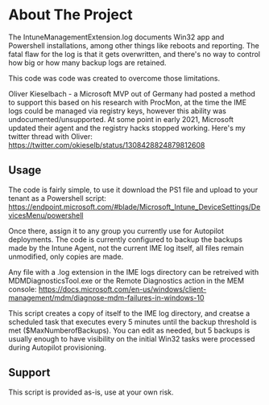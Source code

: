 # About The Project

The IntuneManagementExtension.log documents Win32 app and Powershell installations, among other things like reboots and reporting. The fatal flaw for the log is that it gets overwritten, and there's no way to control how big or how many backup logs are retained.

This code was code was created to overcome those limitations.

Oliver Kieselbach - a Microsoft MVP out of Germany had posted a method to support this based on his research with ProcMon, at the time the IME logs could be managed via registry keys, however this ability was undocumented/unsupported. At some point in early 2021, Microsoft updated their agent and the registry hacks stopped working. Here's my twitter thread with Oliver:
https://twitter.com/okieselb/status/1308428824879812608


## Usage

The code is fairly simple, to use it download the PS1 file and upload to your tenant as a Powershell script: https://endpoint.microsoft.com/#blade/Microsoft_Intune_DeviceSettings/DevicesMenu/powershell

Once there, assign it to any group you currently use for Autopilot deployments. The code is currently configured to backup the backups made by the Intune Agent, not the current IME log itself, all files remain unmodified, only copies are made.


Any file with a .log extension in the IME logs directory can be retreived with MDMDiagnosticsTool.exe or the Remote Diagnostics action in the MEM console:
https://docs.microsoft.com/en-us/windows/client-management/mdm/diagnose-mdm-failures-in-windows-10

This script creates a copy of itself to the IME log directory, and creatse a scheduled task that executes every 5 minutes until the backup threshold is met ($MaxNumberofBackups). You can edit as needed, but 5 backups is usually enough to have visibility on the initial Win32 tasks were processed during Autopilot provisioning.

## Support

This script is provided as-is, use at your own risk.
